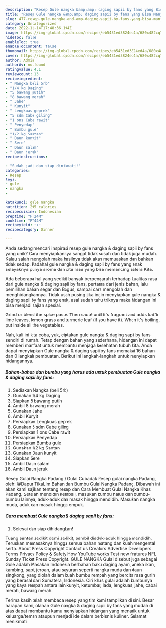 ```yaml
---
description: "Resep Gule nangka &amp;amp; daging sapii by fans yang Bisa Manjain Lidah"
title: "Resep Gule nangka &amp;amp; daging sapii by fans yang Bisa Manjain Lidah"
slug: 477-resep-gule-nangka-and-amp-daging-sapii-by-fans-yang-bisa-manjain-lidah
category: Uncategorized
date: 2022-11-14T17:48:36.194Z
image: https://img-global.cpcdn.com/recipes/eb5431ed3824ed4a/680x482cq70/gule-nangka-daging-sapii-by-fans-foto-resep-utama.jpg
hideToc: false
enableToc: true
enableTocContent: false
thumbnail: https://img-global.cpcdn.com/recipes/eb5431ed3824ed4a/680x482cq70/gule-nangka-daging-sapii-by-fans-foto-resep-utama.jpg
cover: https://img-global.cpcdn.com/recipes/eb5431ed3824ed4a/680x482cq70/gule-nangka-daging-sapii-by-fans-foto-resep-utama.jpg
author: Admin
authorAv: notfound
ratingvalue: 4.1
reviewcount: 13
recipeingredient:
- " Nangka beli 5rb"
- "1/4 kg Daging"
- "5 bawang putih"
- "8 bawang merah"
- " Jahe"
- " Kunyit"
- " Lengkuas geprek"
- "5 sdm Cabe giling"
- "1 ons Cabe rawit"
- " Penyedap"
- " Bumbu gule"
- "1/2 kg Santan"
- " Daun kunyit"
- " Sere"
- " Daun salam"
- " Daun jeruk"
recipeinstructions:

- "Sudah jadi dan siap dinikmati!"
categories:
- Resep
tags:
- gule
- nangka
- 

katakunci: gule nangka  
nutrition: 295 calories
recipecuisine: Indonesian
preptime: "PT24M"
cooktime: "PT44M"
recipeyield: "1"
recipecategory: Dinner

---
```





Anda sedang mencari inspirasi resep gule nangka &amp; daging sapii by fans yang unik? Cara menyiapkannya sangat tidak susah dan tidak juga mudah. Kalau salah mengolah maka hasilnya tidak akan memuaskan dan bahkan tidak sedap. Padahal gule nangka &amp; daging sapii by fans yang enak selayaknya punya aroma dan cita rasa yang bisa memancing selera Kita.





Ada beberapa hal yang sedikit banyak berpengaruh terhadap kualitas rasa dari gule nangka &amp; daging sapii by fans, pertama dari jenis bahan, lalu pemilihan bahan segar dan Bagus, sampai cara mengolah dan menghidangkannya. Tidak usah pusing jika ingin menyiapkan gule nangka &amp; daging sapii by fans yang enak,      asal sudah tahu triknya maka hidangan ini bisa menjadi sajian spesial.














Grind or blend the spice paste. Then sauté until it&#39;s fragrant and adds kaffir lime leaves, lemon grass and turmeric leaf (if you have it). When it&#39;s boiling, put inside all the vegetables.






Nah, kali ini kita coba, yuk, ciptakan gule nangka &amp; daging sapii by fans sendiri di rumah. Tetap dengan bahan yang sederhana, hidangan ini dapat memberi manfaat untuk membantu menjaga kesehatan tubuh kita. Anda dapat menyiapkan Gule nangka &amp; daging sapii by fans memakai 16 bahan dan 0 langkah pembuatan. Berikut ini langkah-langkah untuk menyiapkan hidangannya.

<!--inarticleads1-->

##### Bahan-bahan dan bumbu yang harus ada untuk pembuatan Gule nangka &amp; daging sapii by fans:

1. Sediakan  Nangka (beli 5rb)
1. Gunakan 1/4 kg Daging
1. Siapkan 5 bawang putih
1. Ambil 8 bawang merah
1. Gunakan  Jahe
1. Ambil  Kunyit
1. Persiapkan  Lengkuas geprek
1. Gunakan 5 sdm Cabe giling
1. Persiapkan 1 ons Cabe rawit
1. Persiapkan  Penyedap
1. Persiapkan  Bumbu gule
1. Gunakan 1/2 kg Santan
1. Gunakan  Daun kunyit
1. Siapkan  Sere
1. Ambil  Daun salam
1. Ambil  Daun jeruk


Resep Gulai Nangka Padang / Gulai Cubadak Resep gulai nangka Padang, oleh: @Dapur TikaLim Bahan dan Bumbu Gulai Nangka Padang. Dibawah ini akan kami sajikan tentang resep dan Cara Membuat Gulai Nangka Khas Padang. Setelah mendidih kembali, masukan bumbu halus dan bumbu-bumbu lainnya, aduk-aduk dan masak hingga mendidih. Masukan nangka muda, aduk dan masak hingga empuk. 

<!--inarticleads2-->

##### Cara membuat Gule nangka &amp; daging sapii by fans:


1. Selesai dan siap dihidangkan!

Tuang santan sedikit demi sedikit, sambil diaduk-aduk hingga mendidih. Teruskan memasaknya hingga semua bahan matang dan kuah mengental serta. About Press Copyright Contact us Creators Advertise Developers Terms Privacy Policy &amp; Safety How YouTube works Test new features NFL Sunday Ticket Press Copyright. GULE NANGKA Gulai disebut juga sebagai Gule adalah Masakan Indonesia berbahan baku daging ayam, aneka ikan, kambing, sapi, jeroan, atau sayuran seperti nangka muda dan daun singkong, yang diolah dalam kuah bumbu rempah yang bercita rasa gurih yang berasal dari Sumatera, Indonesia. Ciri khas gulai adalah bumbunya yang kaya rempah antara lain kunyit, ketumbar, lada, lengkuas, jahe, cabai merah, bawang merah. 

Terima kasih telah membaca resep yang tim kami tampilkan di sini. Besar harapan kami, olahan Gule nangka &amp; daging sapii by fans yang mudah di atas dapat membantu kamu menyiapkan hidangan yang menarik untuk keluarga/teman ataupun menjadi ide dalam berbisnis kuliner. Selamat menikmati
